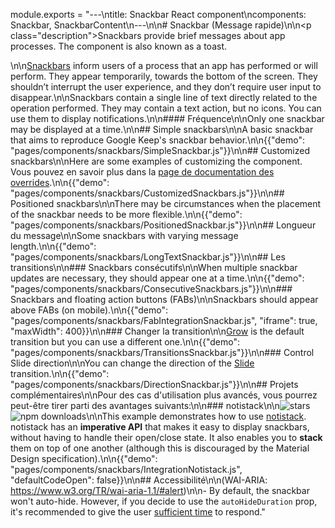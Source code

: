 module.exports = "---\ntitle: Snackbar React component\ncomponents: Snackbar, SnackbarContent\n---\n\n# Snackbar (Message rapide)\n\n<p class=\"description\">Snackbars provide brief messages about app processes. The component is also known as a toast.</p>\n\n[Snackbars](https://material.io/design/components/snackbars.html) inform users of a process that an app has performed or will perform. They appear temporarily, towards the bottom of the screen. They shouldn’t interrupt the user experience, and they don’t require user input to disappear.\n\nSnackbars contain a single line of text directly related to the operation performed. They may contain a text action, but no icons. You can use them to display notifications.\n\n#### Fréquence\n\nOnly one snackbar may be displayed at a time.\n\n## Simple snackbars\n\nA basic snackbar that aims to reproduce Google Keep's snackbar behavior.\n\n{{\"demo\": \"pages/components/snackbars/SimpleSnackbar.js\"}}\n\n## Customized snackbars\n\nHere are some examples of customizing the component. Vous pouvez en savoir plus dans la [page de documentation des overrides](/customization/components/).\n\n{{\"demo\": \"pages/components/snackbars/CustomizedSnackbars.js\"}}\n\n## Positioned snackbars\n\nThere may be circumstances when the placement of the snackbar needs to be more flexible.\n\n{{\"demo\": \"pages/components/snackbars/PositionedSnackbar.js\"}}\n\n## Longueur du message\n\nSome snackbars with varying message length.\n\n{{\"demo\": \"pages/components/snackbars/LongTextSnackbar.js\"}}\n\n## Les transitions\n\n### Snackbars consécutifs\n\nWhen multiple snackbar updates are necessary, they should appear one at a time.\n\n{{\"demo\": \"pages/components/snackbars/ConsecutiveSnackbars.js\"}}\n\n### Snackbars and floating action buttons (FABs)\n\nSnackbars should appear above FABs (on mobile).\n\n{{\"demo\": \"pages/components/snackbars/FabIntegrationSnackbar.js\", \"iframe\": true, \"maxWidth\": 400}}\n\n### Changer la transition\n\n[Grow](/components/transitions/#grow) is the default transition but you can use a different one.\n\n{{\"demo\": \"pages/components/snackbars/TransitionsSnackbar.js\"}}\n\n### Control Slide direction\n\nYou can change the direction of the [Slide](/components/transitions/#slide) transition.\n\n{{\"demo\": \"pages/components/snackbars/DirectionSnackbar.js\"}}\n\n## Projets complémentaires\n\nPour des cas d'utilisation plus avancés, vous pourrez peut-être tirer parti des avantages suivants:\n\n### notistack\n\n![stars](https://img.shields.io/github/stars/iamhosseindhv/notistack.svg?style=social&label=Stars) ![npm downloads](https://img.shields.io/npm/dm/notistack.svg)\n\nThis example demonstrates how to use [notistack](https://github.com/iamhosseindhv/notistack). notistack has an **imperative API** that makes it easy to display snackbars, without having to handle their open/close state. It also enables you to **stack** them on top of one another (although this is discouraged by the Material Design specification).\n\n{{\"demo\": \"pages/components/snackbars/IntegrationNotistack.js\", \"defaultCodeOpen\": false}}\n\n## Accessibilité\n\n(WAI-ARIA: https://www.w3.org/TR/wai-aria-1.1/#alert)\n\n- By default, the snackbar won't auto-hide. However, if you decide to use the `autoHideDuration` prop, it's recommended to give the user [sufficient time](https://www.w3.org/TR/UNDERSTANDING-WCAG20/time-limits.html) to respond."